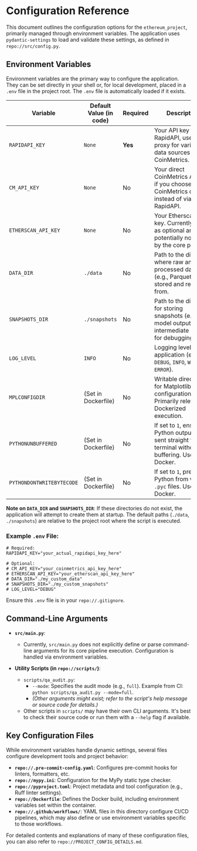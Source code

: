 # Configuration Reference

This document outlines the configuration options for the `ethereum_project`, primarily managed through environment variables. The application uses `pydantic-settings` to load and validate these settings, as defined in `repo://src/config.py`.

## Environment Variables

Environment variables are the primary way to configure the application. They can be set directly in your shell or, for local development, placed in a `.env` file in the project root. The `.env` file is automatically loaded if it exists.

| Variable            | Default Value (in code) | Required | Description                                                                                                |
| ------------------- | ----------------------- | -------- | ---------------------------------------------------------------------------------------------------------- |
| `RAPIDAPI_KEY`      | `None`                  | **Yes**  | Your API key for RapidAPI, used as a proxy for various data sources like CoinMetrics.                        |
| `CM_API_KEY`        | `None`                  | No       | Your direct CoinMetrics API key, if you choose to use CoinMetrics directly instead of via RapidAPI.          |
| `ETHERSCAN_API_KEY` | `None`                  | No       | Your Etherscan API key. Currently noted as optional and potentially not used by the core pipeline.           |
| `DATA_DIR`          | `./data`                | No       | Path to the directory where raw and processed data files (e.g., Parquet) are stored and read from.           |
| `SNAPSHOTS_DIR`     | `./snapshots`           | No       | Path to the directory for storing snapshots (e.g., model outputs, intermediate results for debugging).     |
| `LOG_LEVEL`         | `INFO`                  | No       | Logging level for the application (e.g., `DEBUG`, `INFO`, `WARNING`, `ERROR`).                               |
| `MPLCONFIGDIR`      | (Set in Dockerfile)     | No       | Writable directory for Matplotlib's configuration/cache. Primarily relevant for Dockerized execution.        |
| `PYTHONUNBUFFERED`  | (Set in Dockerfile)     | No       | If set to `1`, ensures Python output is sent straight to terminal without buffering. Useful in Docker.     |
| `PYTHONDONTWRITEBYTECODE` | (Set in Dockerfile) | No       | If set to `1`, prevents Python from writing `.pyc` files. Useful in Docker.                               |

**Note on `DATA_DIR` and `SNAPSHOTS_DIR`**:
If these directories do not exist, the application will attempt to create them at startup.
The default paths (`./data`, `./snapshots`) are relative to the project root where the script is executed.

### Example `.env` File:

```dotenv
# Required:
RAPIDAPI_KEY="your_actual_rapidapi_key_here"

# Optional:
# CM_API_KEY="your_coinmetrics_api_key_here"
# ETHERSCAN_API_KEY="your_etherscan_api_key_here"
# DATA_DIR="./my_custom_data"
# SNAPSHOTS_DIR="./my_custom_snapshots"
# LOG_LEVEL="DEBUG"
```
Ensure this `.env` file is in your `repo://.gitignore`.

## Command-Line Arguments

*   **`src/main.py`**:
    *   Currently, `src/main.py` does not explicitly define or parse command-line arguments for its core pipeline execution. Configuration is handled via environment variables.

*   **Utility Scripts (in `repo://scripts/`)**:
    *   `scripts/qa_audit.py`:
        *   `--mode`: Specifies the audit mode (e.g., `full`). Example from CI: `python scripts/qa_audit.py --mode=full`.
        *   *(Other arguments might exist; refer to the script's help message or source code for details.)*
    *   Other scripts in `scripts/` may have their own CLI arguments. It's best to check their source code or run them with a `--help` flag if available.

## Key Configuration Files

While environment variables handle dynamic settings, several files configure development tools and project behavior:

*   **`repo://.pre-commit-config.yaml`**: Configures pre-commit hooks for linters, formatters, etc.
*   **`repo://mypy.ini`**: Configuration for the MyPy static type checker.
*   **`repo://pyproject.toml`**: Project metadata and tool configuration (e.g., Ruff linter settings).
*   **`repo://Dockerfile`**: Defines the Docker build, including environment variables set within the container.
*   **`repo://.github/workflows/`**: YAML files in this directory configure CI/CD pipelines, which may also define or use environment variables specific to those workflows.

For detailed contents and explanations of many of these configuration files, you can also refer to `repo://PROJECT_CONFIG_DETAILS.md`. 